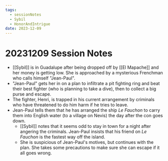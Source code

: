 ```yaml
---
tags:
  - sessionNotes
  - Sybil
  - HonorAndIntrigue
date: 2023-12-09
---
```

# 20231209 Session Notes

- [[Sybil]] is in Guadalupe after being dropped off by [[El Mapache]] and her money is getting low.  She is approached by a mysterious Frenchman who calls himself "Jean-Paul".
- "Jean-Paul" gets her in on a plan to infiltrate a pit fighting ring and beat their best fighter (who is planning to take a dive), then to collect a big purse and escape.
- The fighter, Henri, is trapped in his current arrangement by criminals who have threatened to do him harm if he tries to leave.
- Jean-Paul tells them that he has arranged the ship *Le Fauchon* to carry them into English water (to a village on Nevis) the day after the con goes down.
	- [[Sybil]] notes that it seems odd to stay in town for a night after angering the criminals.  Jean-Paul insists that his friend on *Le Fauchon* is the fastest way off the island.
	- She is suspicious of Jean-Paul's motives, but continues with the plan.  She takes some precautions to make sure she can escape if it all goes wrong.